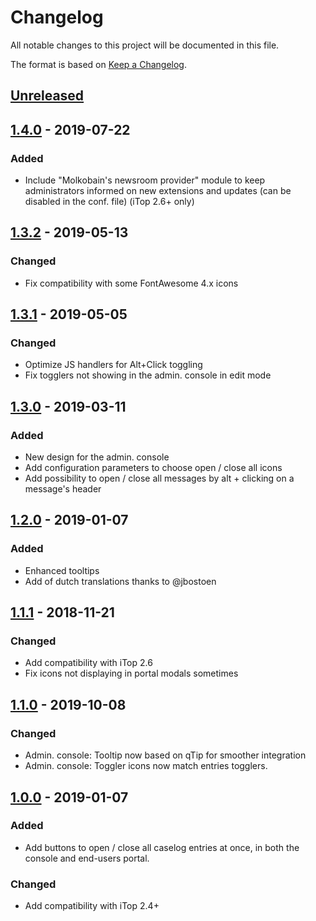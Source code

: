 # Changelog
All notable changes to this project will be documented in this file.

The format is based on [Keep a Changelog](https://keepachangelog.com/en/1.0.0/).

## [Unreleased]

## [1.4.0] - 2019-07-22
### Added
- Include "Molkobain's newsroom provider" module to keep administrators informed on new extensions and updates (can be disabled in the conf. file) (iTop 2.6+ only)

## [1.3.2] - 2019-05-13
### Changed
- Fix compatibility with some FontAwesome 4.x icons

## [1.3.1] - 2019-05-05
### Changed
- Optimize JS handlers for Alt+Click toggling
- Fix togglers not showing in the admin. console in edit mode

## [1.3.0] - 2019-03-11
### Added
- New design for the admin. console
- Add configuration parameters to choose open / close all icons
- Add possibility to open / close all messages by alt + clicking on a message's header

## [1.2.0] - 2019-01-07
### Added
- Enhanced tooltips
- Add of dutch translations thanks to @jbostoen

## [1.1.1] - 2018-11-21
### Changed
- Add compatibility with iTop 2.6
- Fix icons not displaying in portal modals sometimes

## [1.1.0] - 2019-10-08
### Changed
- Admin. console: Tooltip now based on qTip for smoother integration
- Admin. console: Toggler icons now match entries togglers.

## [1.0.0] - 2019-01-07
### Added
- Add buttons to open / close all caselog entries at once, in both the console and end-users portal.

### Changed
- Add compatibility with iTop 2.4+

[Unreleased]: https://github.com/Molkobain/itop-caselogs-toggler/compare/v1.4.0...HEAD
[1.4.0]: https://github.com/Molkobain/itop-caselogs-toggler/releases/tag/v1.4.0
[1.3.2]: https://github.com/Molkobain/itop-caselogs-toggler/releases/tag/v1.3.2
[1.3.1]: https://github.com/Molkobain/itop-caselogs-toggler/releases/tag/v1.3.1
[1.3.0]: https://github.com/Molkobain/itop-caselogs-toggler/releases/tag/v1.3.0
[1.2.0]: https://github.com/Molkobain/itop-caselogs-toggler/releases/tag/v1.2.0
[1.1.1]: https://github.com/Molkobain/itop-caselogs-toggler/releases/tag/v1.1.1
[1.1.0]: https://github.com/Molkobain/itop-caselogs-toggler/releases/tag/v1.1.0
[1.0.0]: https://github.com/Molkobain/itop-caselogs-toggler/releases/tag/v1.0.0